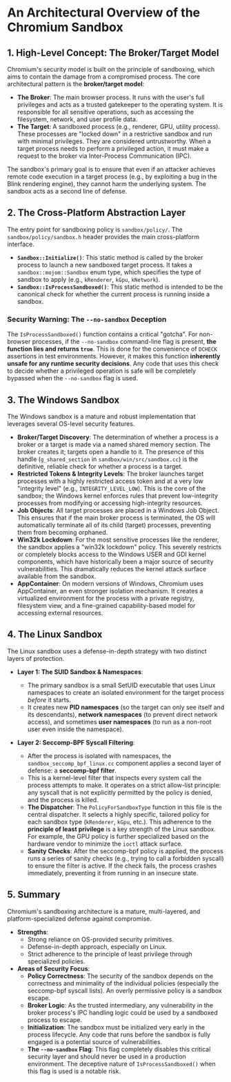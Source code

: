 # An Architectural Overview of the Chromium Sandbox

## 1. High-Level Concept: The Broker/Target Model

Chromium's security model is built on the principle of sandboxing, which aims to contain the damage from a compromised process. The core architectural pattern is the **broker/target model**:

*   **The Broker**: The main browser process. It runs with the user's full privileges and acts as a trusted gatekeeper to the operating system. It is responsible for all sensitive operations, such as accessing the filesystem, network, and user profile data.
*   **The Target**: A sandboxed process (e.g., renderer, GPU, utility process). These processes are "locked down" in a restrictive sandbox and run with minimal privileges. They are considered untrustworthy. When a target process needs to perform a privileged action, it must make a request to the broker via Inter-Process Communication (IPC).

The sandbox's primary goal is to ensure that even if an attacker achieves remote code execution in a target process (e.g., by exploiting a bug in the Blink rendering engine), they cannot harm the underlying system. The sandbox acts as a second line of defense.

## 2. The Cross-Platform Abstraction Layer

The entry point for sandboxing policy is `sandbox/policy/`. The `sandbox/policy/sandbox.h` header provides the main cross-platform interface.

*   **`Sandbox::Initialize()`**: This static method is called by the broker process to launch a new sandboxed target process. It takes a `sandbox::mojom::Sandbox` enum type, which specifies the type of sandbox to apply (e.g., `kRenderer`, `kGpu`, `kNetwork`).
*   **`Sandbox::IsProcessSandboxed()`**: This static method is intended to be the canonical check for whether the current process is running inside a sandbox.

### Security Warning: The `--no-sandbox` Deception

The `IsProcessSandboxed()` function contains a critical "gotcha". For non-browser processes, if the `--no-sandbox` command-line flag is present, **the function lies and returns `true`**. This is done for the convenience of `DCHECK` assertions in test environments. However, it makes this function **inherently unsafe for any runtime security decisions**. Any code that uses this check to decide whether a privileged operation is safe will be completely bypassed when the `--no-sandbox` flag is used.

## 3. The Windows Sandbox

The Windows sandbox is a mature and robust implementation that leverages several OS-level security features.

*   **Broker/Target Discovery**: The determination of whether a process is a broker or a target is made via a named shared memory section. The broker creates it; targets open a handle to it. The presence of this handle (`g_shared_section` in `sandbox/win/src/sandbox.cc`) is the definitive, reliable check for whether a process is a target.
*   **Restricted Tokens & Integrity Levels**: The broker launches target processes with a highly restricted access token and at a very low "integrity level" (e.g., `INTEGRITY_LEVEL_LOW`). This is the core of the sandbox; the Windows kernel enforces rules that prevent low-integrity processes from modifying or accessing high-integrity resources.
*   **Job Objects**: All target processes are placed in a Windows Job Object. This ensures that if the main broker process is terminated, the OS will automatically terminate all of its child (target) processes, preventing them from becoming orphaned.
*   **Win32k Lockdown**: For the most sensitive processes like the renderer, the sandbox applies a "win32k lockdown" policy. This severely restricts or completely blocks access to the Windows USER and GDI kernel components, which have historically been a major source of security vulnerabilities. This dramatically reduces the kernel attack surface available from the sandbox.
*   **AppContainer**: On modern versions of Windows, Chromium uses AppContainer, an even stronger isolation mechanism. It creates a virtualized environment for the process with a private registry, filesystem view, and a fine-grained capability-based model for accessing external resources.

## 4. The Linux Sandbox

The Linux sandbox uses a defense-in-depth strategy with two distinct layers of protection.

*   **Layer 1: The SUID Sandbox & Namespaces**:
    *   The primary sandbox is a small SetUID executable that uses Linux namespaces to create an isolated environment for the target process *before* it starts.
    *   It creates new **PID namespaces** (so the target can only see itself and its descendants), **network namespaces** (to prevent direct network access), and sometimes **user namespaces** (to run as a non-root user even inside the namespace).

*   **Layer 2: Seccomp-BPF Syscall Filtering**:
    *   After the process is isolated with namespaces, the `sandbox_seccomp_bpf_linux.cc` component applies a second layer of defense: a **seccomp-bpf filter**.
    *   This is a kernel-level filter that inspects every system call the process attempts to make. It operates on a strict allow-list principle: any syscall that is not explicitly permitted by the policy is denied, and the process is killed.
    *   **The Dispatcher**: The `PolicyForSandboxType` function in this file is the central dispatcher. It selects a highly specific, tailored policy for each sandbox type (`kRenderer`, `kGpu`, etc.). This adherence to the **principle of least privilege** is a key strength of the Linux sandbox. For example, the GPU policy is further specialized based on the hardware vendor to minimize the `ioctl` attack surface.
    *   **Sanity Checks**: After the seccomp-bpf policy is applied, the process runs a series of sanity checks (e.g., trying to call a forbidden syscall) to ensure the filter is active. If the check fails, the process crashes immediately, preventing it from running in an insecure state.

## 5. Summary

Chromium's sandboxing architecture is a mature, multi-layered, and platform-specialized defense against compromise.

*   **Strengths**:
    *   Strong reliance on OS-provided security primitives.
    *   Defense-in-depth approach, especially on Linux.
    *   Strict adherence to the principle of least privilege through specialized policies.
*   **Areas of Security Focus**:
    *   **Policy Correctness**: The security of the sandbox depends on the correctness and minimality of the individual policies (especially the seccomp-bpf syscall lists). An overly permissive policy is a sandbox escape.
    *   **Broker Logic**: As the trusted intermediary, any vulnerability in the broker process's IPC handling logic could be used by a sandboxed process to escape.
    *   **Initialization**: The sandbox must be initialized very early in the process lifecycle. Any code that runs before the sandbox is fully engaged is a potential source of vulnerabilities.
    *   **The `--no-sandbox` Flag**: This flag completely disables this critical security layer and should never be used in a production environment. The deceptive nature of `IsProcessSandboxed()` when this flag is used is a notable risk.